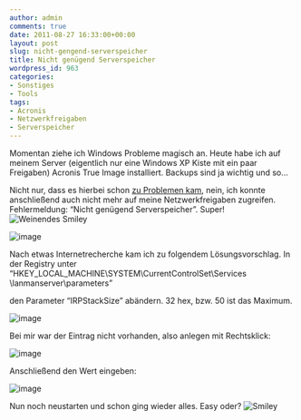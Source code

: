 ```yaml
---
author: admin
comments: true
date: 2011-08-27 16:33:00+00:00
layout: post
slug: nicht-gengend-serverspeicher
title: Nicht genügend Serverspeicher
wordpress_id: 963
categories:
- Sonstiges
- Tools
tags:
- Acronis
- Netzwerkfreigaben
- Serverspeicher
---
```


Momentan ziehe ich Windows Probleme magisch an. Heute habe ich auf meinem Server (eigentlich nur eine Windows XP Kiste mit ein paar Freigaben) Acronis True Image installiert. Backups sind ja wichtig und so…

Nicht nur, dass es hierbei schon [zu Problemen kam](http://blog.ekiwi.de/?p=733), nein, ich konnte anschließend auch nicht mehr auf meine Netzwerkfreigaben zugreifen. Fehlermeldung: “Nicht genügend Serverspeicher”. Super! ![Weinendes Smiley](http://andydunkel.net/assets/uploads/2011/08/wlEmoticon-cryingface.png)

![image](http://andydunkel.net/assets/uploads/2011/08/image21.png)

Nach etwas Internetrecherche kam ich zu folgendem Lösungsvorschlag. In der Registry unter   
“HKEY_LOCAL_MACHINE\SYSTEM\CurrentControlSet\Services  
\lanmanserver\parameters”

den Parameter “IRPStackSize” abändern. 32 hex, bzw. 50 ist das Maximum.

![image](http://andydunkel.net/assets/uploads/2011/08/image22.png)

 

Bei mir war der Eintrag nicht vorhanden, also anlegen mit Rechtsklick:

![image](http://andydunkel.net/assets/uploads/2011/08/image23.png)

Anschließend den Wert eingeben:

![image](http://andydunkel.net/assets/uploads/2011/08/image24.png)

Nun noch neustarten und schon ging wieder alles. Easy oder? ![Smiley](http://andydunkel.net/assets/uploads/2011/08/wlEmoticon-smile2.png)
